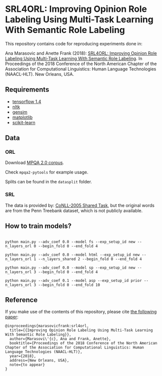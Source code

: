 # SRL4ORL: Improving Opinion Role Labeling Using Multi-Task Learning With Semantic Role Labeling
This repository contains code for reproducing experiments done in:

Ana Marasovic and Anette Frank (2018): [SRL4ORL: Improving Opinion Role Labeling Using Multi-Task Learning With Semantic Role Labeling](https://arxiv.org/abs/1711.00768). In Proceedings of the 2018 Conference of the North American Chapter of the Association for Computational Linguistics: Human Language Technologies (NAACL-HLT). New Orleans, USA.


## Requirements

- [tensorflow 1.4](https://www.tensorflow.org/versions/r1.4/)
- [nltk](http://www.nltk.org)
- [gensim](https://radimrehurek.com/gensim/)
- [matplotlib](https://matplotlib.org)
- [scikit-learn](http://scikit-learn.org/stable/)

## Data

### ORL

Download [MPQA 2.0 corpus](http://mpqa.cs.pitt.edu/corpora/mpqa_corpus/mpqa_corpus_2_0/).

Check ```mpqa2-pytools``` for example usage.


Splits can be found in the ```datasplit``` folder.

### SRL 

The data is provided by: [CoNLL-2005 Shared Task](http://www.lsi.upc.edu/~srlconll/soft.html), but the original words are from the Penn Treebank dataset, which is not publicly available.

## How to train models?

```

python main.py --adv_coef 0.0 --model fs --exp_setup_id new --n_layers_orl 0 --begin_fold 0 --end_fold 4

python main.py --adv_coef 0.0 --model html --exp_setup_id new --n_layers_orl 1 --n_layers_shared 2 --begin_fold 0 --end_fold 4

python main.py --adv_coef 0.0 --model sp --exp_setup_id new --n_layers_orl 3 --begin_fold 0 --end_fold 4

python main.py --adv_coef 0.1 --model asp --exp_setup_id prior --n_layers_orl 3 --begin_fold 0 --end_fold 10

```

## Reference

If you make use of the contents of this repository, please cite [the following paper](http://aclweb.org/anthology/N18-1054):

```
@inproceedings{marasovicfrank:srl4orl,
  title={{Improving Opinion Role Labeling Using Multi-Task Learning With Semantic Role Labeling}},
  author={Marasovi\'{c}, Ana and Frank, Anette},
  booktitle={Proceedings of the 2018 Conference of the North American Chapter of the Association for Computational Linguistics: Human Language Technologies (NAACL-HLT)},
  year={2018},
  address={New Orleans, USA},
  note={to appear}
}
```
